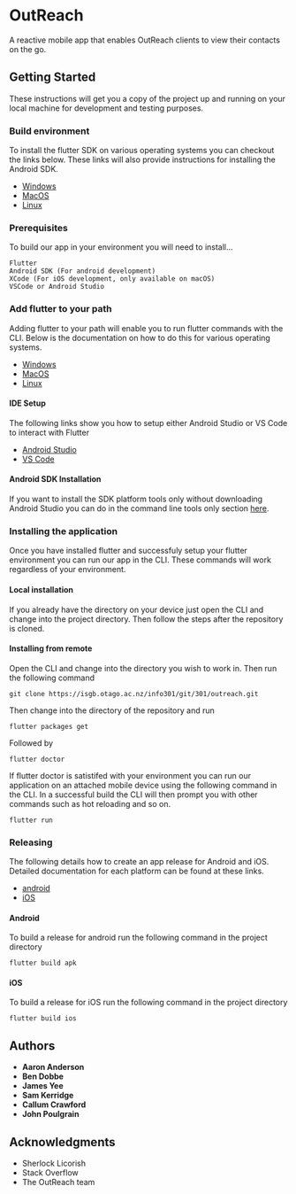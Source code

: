 # OutReach

A reactive mobile app that enables OutReach clients to view their contacts
on the go.

## Getting Started

These instructions will get you a copy of the project up and running on your local machine for development and testing purposes.

### Build environment

To install the flutter SDK on various operating systems you can checkout the links below.
These links will also provide instructions for installing the Android SDK.

* [Windows](https://flutter.io/setup-windows/)
* [MacOS](https://flutter.io/setup-macos/)
* [Linux](https://flutter.io/setup-linux/)

### Prerequisites

To build our app in your environment you will need to install...

```
Flutter
Android SDK (For android development)
XCode (For iOS development, only available on macOS)
VSCode or Android Studio
```

### Add flutter to your path

Adding flutter to your path will enable you to run flutter commands with the CLI. Below is the documentation on how to do this for various operating systems.

* [Windows](https://flutter.io/setup-windows/#update-your-path)
* [MacOS](https://flutter.io/setup-macos/#update-your-path)
* [Linux](https://flutter.io/setup-linux/#update-your-path)

#### IDE Setup

The following links show you how to setup either Android Studio or VS Code to interact with Flutter

* [Android Studio](https://flutter.io/using-ide/)
* [VS Code](https://flutter.io/using-ide-vscode/)

#### Android SDK Installation

If you want to install the SDK platform tools only without downloading Android Studio you can do in
the command line tools only section [here](https://developer.android.com/studio/#downloads).

### Installing the application

Once you have installed flutter and successfuly setup your flutter environment you can run our 
app in the CLI. These commands will work regardless of your environment.

#### Local installation

If you already have the directory on your device just open the CLI and change into the project directory.
Then follow the steps after the repository is cloned.

#### Installing from remote

Open the CLI and change into the directory you wish to work in.
Then run the following command

```
git clone https://isgb.otago.ac.nz/info301/git/301/outreach.git
```

Then change into the directory of the repository and run

```
flutter packages get
```

Followed by

```
flutter doctor
```

If flutter doctor is satistifed with your environment you can run our application on an attached mobile device using the following command in the CLI. In a successful build the CLI will then prompt you with other commands such as hot reloading and so on.

```
flutter run
```

### Releasing

The following details how to create an app release for Android and iOS. Detailed documentation for each platform can be found at these links.

* [android](https://flutter.io/android-release/)
* [iOS](https://flutter.io/ios-release/)

#### Android

To build a release for android run the following command in the project directory

```
flutter build apk
```

#### iOS

To build a release for iOS run the following command in the project directory

```
flutter build ios
```

## Authors

* **Aaron Anderson**
* **Ben Dobbe**
* **James Yee**
* **Sam Kerridge**
* **Callum Crawford**
* **John Poulgrain**

## Acknowledgments

* Sherlock Licorish
* Stack Overflow
* The OutReach team